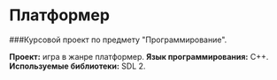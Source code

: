 # Платформер

###Курсовой проект по предмету "Программирование".

**Проект:** игра в жанре платформер.
**Язык программирования:** C++. 
**Используемые библиотеки:** SDL 2.